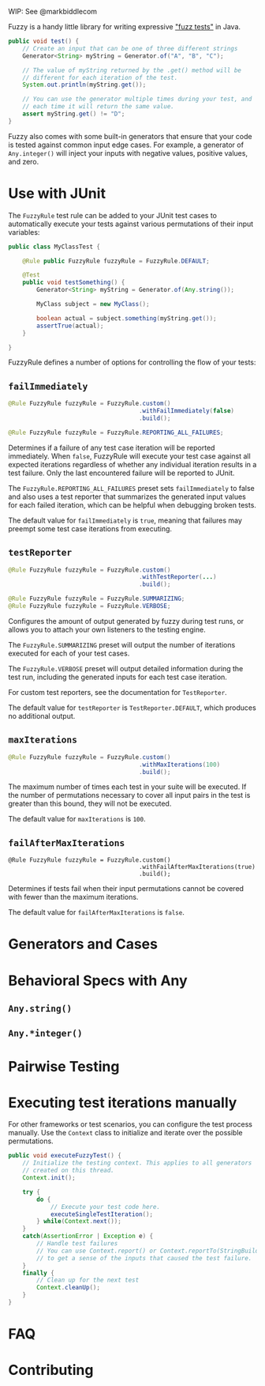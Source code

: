 WIP: See @markbiddlecom

Fuzzy is a handy little library for writing expressive
["fuzz tests"](https://en.wikipedia.org/wiki/Fuzz_testing) in Java.

```java
public void test() {
    // Create an input that can be one of three different strings
    Generator<String> myString = Generator.of("A", "B", "C");

    // The value of myString returned by the .get() method will be
    // different for each iteration of the test.
    System.out.println(myString.get());

    // You can use the generator multiple times during your test, and
    // each time it will return the same value.
    assert myString.get() != "D";
}
```

Fuzzy also comes with some built-in generators that ensure that your
code is tested against common input edge cases. For example, a generator
of `Any.integer()` will inject your inputs with negative values,
positive values, and zero.

# Use with JUnit

The `FuzzyRule` test rule can be added to your JUnit test cases to
automatically execute your tests against various permutations of their
input variables:

```java
public class MyClassTest {

    @Rule public FuzzyRule fuzzyRule = FuzzyRule.DEFAULT;

    @Test
    public void testSomething() {
        Generator<String> myString = Generator.of(Any.string());

        MyClass subject = new MyClass();

        boolean actual = subject.something(myString.get());
        assertTrue(actual);
    }

}
```

FuzzyRule defines a number of options for controlling the flow of your
tests:

## `failImmediately`

```java
@Rule FuzzyRule fuzzyRule = FuzzyRule.custom()
                                     .withFailImmediately(false)
                                     .build();

@Rule FuzzyRule fuzzyRule = FuzzyRule.REPORTING_ALL_FAILURES;
```

Determines if a failure of any test case iteration will be reported
immediately. When `false`, FuzzyRule will execute your test case against
all expected iterations regardless of whether any individual iteration
results in a test failure. Only the last encountered failure will be
reported to JUnit.

The `FuzzyRule.REPORTING_ALL_FAILURES` preset sets `failImmediately` to
false and also uses a test reporter that summarizes the generated input
values for each failed iteration, which can be helpful when debugging
broken tests.

The default value for `failImmediately` is `true`, meaning that failures
may preempt some test case iterations from executing.

## `testReporter`

```java
@Rule FuzzyRule fuzzyRule = FuzzyRule.custom()
                                     .withTestReporter(...)
                                     .build();

@Rule FuzzyRule fuzzyRule = FuzzyRule.SUMMARIZING;
@Rule FuzzyRule fuzzyRule = FuzzyRule.VERBOSE;
```

Configures the amount of output generated by fuzzy during test runs, or
allows you to attach your own listeners to the testing engine.

The `FuzzyRule.SUMMARIZING` preset will output the number of iterations
executed for each of your test cases.

The `FuzzyRule.VERBOSE` preset will output detailed information during
the test run, including the generated inputs for each test case
iteration.

For custom test reporters, see the documentation for `TestReporter`.

The default value for `testReporter` is `TestReporter.DEFAULT`, which
produces no additional output.

## `maxIterations`

```java
@Rule FuzzyRule fuzzyRule = FuzzyRule.custom()
                                     .withMaxIterations(100)
                                     .build();
```

The maximum number of times each test in your suite will be executed. If
the number of permutations necessary to cover all input pairs in the
test is greater than this bound, they will not be executed.

The default value for `maxIterations` is `100`.

## `failAfterMaxIterations`

```
@Rule FuzzyRule fuzzyRule = FuzzyRule.custom()
                                     .withFailAfterMaxIterations(true)
                                     .build();
```

Determines if tests fail when their input permutations cannot be covered
with fewer than the maximum iterations.

The default value for `failAfterMaxIterations` is `false`.

# Generators and Cases

# Behavioral Specs with Any

## `Any.string()`

## `Any.*integer()`

# Pairwise Testing

# Executing test iterations manually

For other frameworks or test scenarios, you can configure the test
process manually. Use the `Context` class to initialize and iterate
over the possible permutations.

```java
public void executeFuzzyTest() {
    // Initialize the testing context. This applies to all generators
    // created on this thread.
    Context.init();

    try {
        do {
            // Execute your test code here.
            executeSingleTestIteration();
        } while(Context.next());
    }
    catch(AssertionError | Exception e) {
        // Handle test failures
        // You can use Context.report() or Context.reportTo(StringBuilder)
        // to get a sense of the inputs that caused the test failure.
    }
    finally {
        // Clean up for the next test
        Context.cleanUp();
    }
}
```

# FAQ

# Contributing
